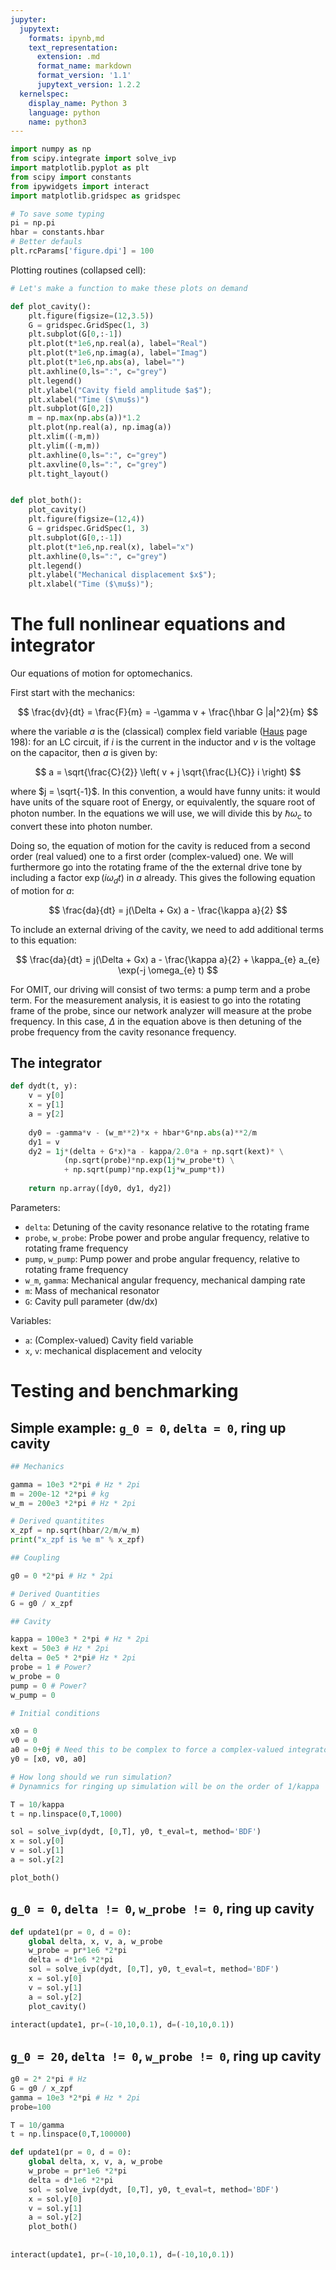 ```yaml
---
jupyter:
  jupytext:
    formats: ipynb,md
    text_representation:
      extension: .md
      format_name: markdown
      format_version: '1.1'
      jupytext_version: 1.2.2
  kernelspec:
    display_name: Python 3
    language: python
    name: python3
---
```


```python
import numpy as np
from scipy.integrate import solve_ivp
import matplotlib.pyplot as plt
from scipy import constants
from ipywidgets import interact
import matplotlib.gridspec as gridspec
```

```python
# To save some typing
pi = np.pi
hbar = constants.hbar
# Better defauls
plt.rcParams['figure.dpi'] = 100
```

Plotting routines (collapsed cell):

```python hide_input=true
# Let's make a function to make these plots on demand

def plot_cavity():
    plt.figure(figsize=(12,3.5))
    G = gridspec.GridSpec(1, 3)
    plt.subplot(G[0,:-1])
    plt.plot(t*1e6,np.real(a), label="Real")
    plt.plot(t*1e6,np.imag(a), label="Imag")
    plt.plot(t*1e6,np.abs(a), label="")
    plt.axhline(0,ls=":", c="grey")
    plt.legend()
    plt.ylabel("Cavity field amplitude $a$");
    plt.xlabel("Time ($\mu$s)")
    plt.subplot(G[0,2])
    m = np.max(np.abs(a))*1.2
    plt.plot(np.real(a), np.imag(a))
    plt.xlim((-m,m))
    plt.ylim((-m,m))
    plt.axhline(0,ls=":", c="grey")
    plt.axvline(0,ls=":", c="grey")
    plt.tight_layout()


def plot_both():
    plot_cavity()
    plt.figure(figsize=(12,4)) 
    G = gridspec.GridSpec(1, 3)
    plt.subplot(G[0,:-1])    
    plt.plot(t*1e6,np.real(x), label="x")
    plt.axhline(0,ls=":", c="grey")
    plt.legend()
    plt.ylabel("Mechanical displacement $x$");
    plt.xlabel("Time ($\mu$s)");
```

# The full nonlinear equations and integrator

Our equations of motion for optomechanics.

First start with the mechanics:

$$
\frac{dv}{dt} = \frac{F}{m} = -\gamma v + \frac{\hbar G |a|^2}{m}
$$

where the variable $a$ is the (classical) complex field variable (<a href=https://nas-steelelab.tnw.tudelft.nl:5001/d/f/481363702669389679>Haus</a> page 198): for an LC circuit, if $i$ is the current in the inductor and $v$ is the voltage on the capacitor, then $a$ is given by:

$$
a = \sqrt{\frac{C}{2}} \left( v + j \sqrt{\frac{L}{C}} i \right)
$$

where $j = \sqrt{-1}$. In this convention, a would have funny units: it would have units of the square root of Energy, or equivalently, the square root of photon number. In the equations we will use, we will divide this by $\hbar \omega_c$ to convert these into photon number. 

Doing so, the equation of motion for the cavity is reduced from a second order (real valued) one to a first order (complex-valued) one. We will furthermore go into the rotating frame of the the external drive tone by including a factor $\exp(i\omega_d t)$ in $a$ already. This gives the following equation of motion for $a$: 

$$
\frac{da}{dt} = j(\Delta + Gx) a - \frac{\kappa a}{2}
$$

To include an external driving of the cavity, we need to add additional terms to this equation: 

$$
\frac{da}{dt} = j(\Delta + Gx) a - \frac{\kappa a}{2} + \kappa_{e} a_{e} \exp(-j \omega_{e} t)
$$

For OMIT, our driving will consist of two terms: a pump term and a probe term. For the measurement analysis, it is easiest to go into the rotating frame of the probe, since our network analyzer will measure at the probe frequency. In this case, $\Delta$ in the equation above is then detuning of the probe frequency from the cavity resonance frequency. 



## The integrator

```python
def dydt(t, y):
    v = y[0]
    x = y[1]
    a = y[2]
    
    dy0 = -gamma*v - (w_m**2)*x + hbar*G*np.abs(a)**2/m
    dy1 = v
    dy2 = 1j*(delta + G*x)*a - kappa/2.0*a + np.sqrt(kext)* \
            (np.sqrt(probe)*np.exp(1j*w_probe*t) \
            + np.sqrt(pump)*np.exp(1j*w_pump*t))
    
    return np.array([dy0, dy1, dy2])
```

Parameters:

* `delta`: Detuning of the cavity resonance relative to the rotating frame
* `probe`, `w_probe`: Probe power and probe angular frequency, relative to rotating frame frequency
* `pump`, `w_pump`: Pump power and probe angular frequency, relative to rotating frame frequency
* `w_m`, `gamma`: Mechanical angular frequency, mechanical damping rate
* `m`: Mass of mechanical resonator
* `G`: Cavity pull parameter (dw/dx)

Variables:

* `a`: (Complex-valued) Cavity field variable
* `x`, `v`: mechanical displacement and velocity


# Testing and benchmarking


## Simple example: `g_0 = 0`, `delta = 0`, ring up cavity

```python
## Mechanics

gamma = 10e3 *2*pi # Hz * 2pi
m = 200e-12 *2*pi # kg
w_m = 200e3 *2*pi # Hz * 2pi

# Derived quantitites
x_zpf = np.sqrt(hbar/2/m/w_m)
print("x_zpf is %e m" % x_zpf)

## Coupling

g0 = 0 *2*pi # Hz * 2pi

# Derived Quantities
G = g0 / x_zpf

## Cavity

kappa = 100e3 * 2*pi # Hz * 2pi
kext = 50e3 # Hz * 2pi
delta = 0e5 * 2*pi# Hz * 2pi
probe = 1 # Power? 
w_probe = 0
pump = 0 # Power? 
w_pump = 0

# Initial conditions

x0 = 0
v0 = 0
a0 = 0+0j # Need this to be complex to force a complex-valued integrator
y0 = [x0, v0, a0]

# How long should we run simulation?
# Dynamnics for ringing up simulation will be on the order of 1/kappa

T = 10/kappa
t = np.linspace(0,T,1000)

sol = solve_ivp(dydt, [0,T], y0, t_eval=t, method='BDF')
x = sol.y[0]
v = sol.y[1]
a = sol.y[2]

plot_both()
```

## `g_0 = 0`, `delta != 0`, `w_probe != 0`, ring up cavity

```python
def update1(pr = 0, d = 0):
    global delta, x, v, a, w_probe
    w_probe = pr*1e6 *2*pi
    delta = d*1e6 *2*pi
    sol = solve_ivp(dydt, [0,T], y0, t_eval=t, method='BDF')
    x = sol.y[0]
    v = sol.y[1]
    a = sol.y[2]
    plot_cavity()
    
interact(update1, pr=(-10,10,0.1), d=(-10,10,0.1))
```

## `g_0 = 20`, `delta != 0`, `w_probe != 0`, ring up cavity

```python
g0 = 2* 2*pi # Hz
G = g0 / x_zpf
gamma = 10e3 *2*pi # Hz * 2pi
probe=100

T = 10/gamma
t = np.linspace(0,T,100000)

def update1(pr = 0, d = 0):
    global delta, x, v, a, w_probe
    w_probe = pr*1e6 *2*pi
    delta = d*1e6 *2*pi
    sol = solve_ivp(dydt, [0,T], y0, t_eval=t, method='BDF')
    x = sol.y[0]
    v = sol.y[1]
    a = sol.y[2]
    plot_both()
    
    
interact(update1, pr=(-10,10,0.1), d=(-10,10,0.1))
```

```python

```

```python

```
